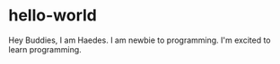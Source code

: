 # hello-world
Hey Buddies,
I am Haedes. I am newbie to programming. I'm excited to learn programming.

